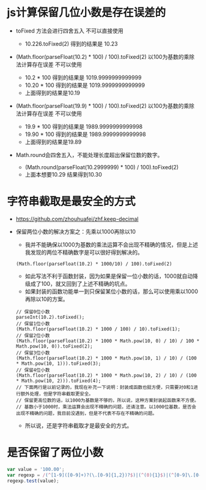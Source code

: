 # js计算保留几位小数是存在误差的
* toFixed 方法会进行四舍五入 不可以直接使用
    - 10.226.toFixed(2)  得到的结果是 10.23
* (Math.floor(parseFloat(10.2) * 100) / 100).toFixed(2) 以100为基数的乘除法计算存在误差 不可以使用
    - 10.2 * 100 得到的结果是 1019.9999999999999
    - 10.20 * 100 得到的结果是 1019.9999999999999
    - 上面得到的结果是10.19
* (Math.floor(parseFloat(19.9) * 100) / 100).toFixed(2) 以100为基数的乘除法计算存在误差 不可以使用
    - 19.9 * 100 得到的结果是 1989.9999999999998
    - 19.90 * 100 得到的结果是 1989.9999999999998
    - 上面得到的结果是19.89

* Math.round会四舍五入，不能处理长度超出保留位数的数字。
    - (Math.round(parseFloat(10.2999999) * 100) / 100).toFixed(2)
    - 上面本想要10.29  结果得到10.30

# 字符串截取是最安全的方式
* https://github.com/zhouhuafei/zhf.keep-decimal

* 保留两位小数的解决方案之：先乘以1000再除以10
    - 我并不能确保以1000为基数的乘法运算不会出现不精确的情况，但是上述我发现的两位不精确数字是可以很好得到解决的。
    ```
    (Math.floor(parseFloat(10.2) * 1000/10) / 100).toFixed(2)
    ```
    - 如此写法不利于函数封装，因为如果是保留一位小数的话，1000就自动降级成了100，就又回到了上述不精确的坑点。
    - 如果封装的函数功能单一到只保留某位小数的话，那么可以使用乘以1000再除以10的方案。
    ```
    // 保留0位小数
    parseInt(10.2).toFixed();
    // 保留1位小数
    (Math.floor(parseFloat(10.2) * 1000 / 100) / 10).toFixed(1);
    // 保留2位小数
    (Math.floor(parseFloat(10.2) * 1000 * Math.pow(10, 0) / 10) / 100 * Math.pow(10, 0)).toFixed(2);
    // 保留3位小数
    (Math.floor(parseFloat(10.2) * 1000 * Math.pow(10, 1) / 10) / (100 * Math.pow(10, 1))).toFixed(3);
    // 保留4位小数
    (Math.floor(parseFloat(10.2) * 1000 * Math.pow(10, 2) / 10) / (100 * Math.pow(10, 2))).toFixed(4);
    // 下面两行是以前记录的，我现在补充一下说明：封装成函数也挺方便，只需要对0和1进行额外处理，但是字符串截取更安全。
    // 保留更高位数的话，以1000为基数是不够的，所以说，这种方案封装起函数来不方便。
    // 基数小于1000时，乘法运算会出现不精确的问题，还请注意。以1000位基数，是否会出现不精确的问题，我目前没遇到，但是不代表不存在不精确的问题。
    ```
    - 所以说，还是字符串截取才是最安全的方式。

# 是否保留了两位小数
```javascript
var value = '100.00';
var regexp = /(^[1-9]([0-9]+)?(\.[0-9]{1,2})?$)|(^(0){1}$)|(^[0-9]\.[0-9]([0-9])?$)/;
regexp.test(value);
```
